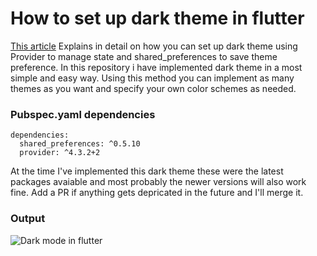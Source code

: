 # How to set up dark theme in flutter

[This article](https://milddev.com/flutter/the-most-simple-and-easy-way-to-implement-light-theme-and-dark-theme-multiple-themes-in-your-flutter-app/) Explains in detail on how you can set up dark theme using Provider to manage state and shared_preferences to save theme preference. In this repository i have implemented dark theme in a most simple and easy way. Using this method you can implement as many themes as you want and specify your own color schemes as needed.

### Pubspec.yaml dependencies

```
dependencies:
  shared_preferences: ^0.5.10
  provider: ^4.3.2+2
```
At the time I've implemented this dark theme these were the latest packages avaiable and most probably the newer versions will also work fine. Add a PR if anything gets depricated in the future and I'll merge it.

### Output
![Dark mode in flutter](https://i.stack.imgur.com/dnSMH.gif)


